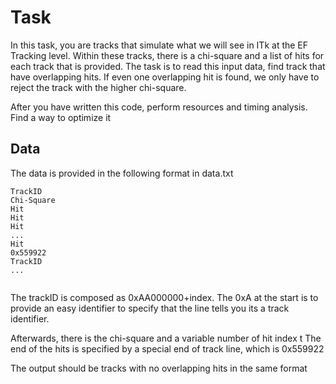 # Task
In this task, you are tracks that simulate what we will see in ITk at the EF Tracking level. Within these tracks, there is a chi-square and a list of hits for each track that is provided. The task is to read this input data, find track that have overlapping hits. If even one overlapping hit is found, we only have to reject the track with the higher chi-square.

After you have written this code, perform resources and timing analysis. Find a way to optimize it


## Data
The data is provided in the following format in data.txt
```
TrackID
Chi-Square
Hit
Hit
Hit
...
Hit
0x559922
TrackID
...


```

The trackID is composed as 0xAA000000+index. The 0xA at the start is to provide an easy identifier to specify that the line tells you its a track identifier. 

Afterwards, there is the chi-square and a variable number of hit index t The end of the hits is specified by a special end of track line, which is 0x559922

The output should be tracks with no overlapping hits in the same format